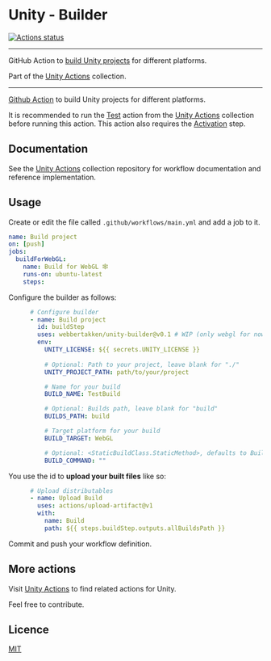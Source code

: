 # Unity - Builder
[![Actions status](https://github.com/webbertakken/unity-builder/workflows/Actions%20%F0%9F%98%8E/badge.svg)](https://github.com/webbertakken/unity-builder/actions?query=branch%3Amaster+workflow%3A%22Actions+%F0%9F%98%8E%22)

---

GitHub Action to 
[build Unity projects](https://github.com/marketplace/actions/unity-builder) 
for different platforms.

Part of the 
[Unity Actions](https://github.com/webbertakken/unity-actions) 
collection.

---

[Github Action](https://github.com/features/actions)
to build Unity projects for different platforms.

It is recommended to run the
[Test](https://github.com/webbertakken/unity-actions#test)
action from the 
[Unity Actions](https://github.com/webbertakken/unity-actions) 
collection before running this action. This action also requires the [Activation](https://github.com/marketplace/actions/unity-activate) step.

## Documentation

See the 
[Unity Actions](https://github.com/webbertakken/unity-actions)
collection repository for workflow documentation and reference implementation.

## Usage

Create or edit the file called `.github/workflows/main.yml` and add a job to it.

```yaml
name: Build project
on: [push]
jobs:
  buildForWebGL:
    name: Build for WebGL 🕸
    runs-on: ubuntu-latest
    steps:
```

Configure the builder as follows:

```yaml
      # Configure builder
      - name: Build project
        id: buildStep
        uses: webbertakken/unity-builder@v0.1 # WIP (only webgl for now)
        env:
          UNITY_LICENSE: ${{ secrets.UNITY_LICENSE }}
  
          # Optional: Path to your project, leave blank for "./"
          UNITY_PROJECT_PATH: path/to/your/project

          # Name for your build
          BUILD_NAME: TestBuild

          # Optional: Builds path, leave blank for "build"
          BUILDS_PATH: build

          # Target platform for your build
          BUILD_TARGET: WebGL

          # Optional: <StaticBuildClass.StaticMethod>, defaults to Builder.BuildProject
          BUILD_COMMAND: ""
```

You use the id to **upload your built files** like so:

```yaml
      # Upload distributables
      - name: Upload Build
        uses: actions/upload-artifact@v1
        with:
          name: Build
          path: ${{ steps.buildStep.outputs.allBuildsPath }}
```

Commit and push your workflow definition.

## More actions

Visit 
[Unity Actions](https://github.com/webbertakken/unity-actions) 
to find related actions for Unity.

Feel free to contribute.

## Licence 

[MIT](./LICENSE)
